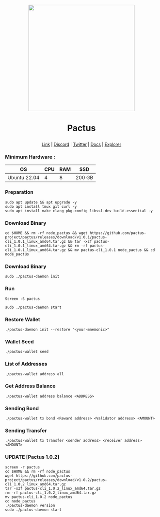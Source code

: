 <p align="center">
  <img height="350" height="350" src="https://github.com/catsmile100/Validor-Mainnet/assets/85368621/b0bac1cd-13f5-494a-ae61-9a9818f67d3a">
</p>
<h1>
<p align="center"> Pactus </p>
</h1>

<p align="center">
  <a href="https://pactus.org">Link</a> |
  <a href="https://discord.com/invite/H5vZkNnXCu">Discord</a> |
  <a href="https://twitter.com/pactuschain">Twitter</a> |
  <a href="https://pactus.org/user-guides">Docs</a> |
  <a href="https://pacscan.org">Explorer</a> 
</p>

### Minimum Hardware :
OS  | CPU     | RAM      | SSD     | 
| ------------- | ------------- | ------------- | -------- |
| Ubuntu 22.04 | 4          | 8         | 200 GB  | 

### Preparation
```
sudo apt update && apt upgrade -y
sudo apt install tmux git curl -y
sudo apt install make clang pkg-config libssl-dev build-essential -y
```
### Download Binary
```
cd $HOME && rm -rf node_pactus && wget https://github.com/pactus-project/pactus/releases/download/v1.0.1/pactus-cli_1.0.1_linux_amd64.tar.gz && tar -xzf pactus-cli_1.0.1_linux_amd64.tar.gz && rm -rf pactus-cli_1.0.1_linux_amd64.tar.gz && mv pactus-cli_1.0.1 node_pactus && cd node_pactus
```

### Download Binary
```
sudo ./pactus-daemon init
```

### Run 
```
Screen -S pactus
```
```
sudo ./pactus-daemon start
```

### Restore Wallet 
```
./pactus-daemon init --restore "<your-mnemonic>"
```

### Wallet Seed 
```
./pactus-wallet seed
```

### List of Addresses
```
./pactus-wallet address all
```

### Get Address Balance
```
./pactus-wallet address balance <ADDRESS>
```

### Sending Bond
```
./pactus-wallet tx bond <Reward address> <Validator address> <AMOUNT>
```

### Sending Transfer
```
./pactus-wallet tx transfer <sender address> <receiver address> <AMOUNT>
```

### UPDATE [Pactus 1.0.2]
```
screen -r pactus
cd $HOME && rm -rf node_pactus  
wget https://github.com/pactus-project/pactus/releases/download/v1.0.2/pactus-cli_1.0.2_linux_amd64.tar.gz  
tar -xzf pactus-cli_1.0.2_linux_amd64.tar.gz  
rm -rf pactus-cli_1.0.2_linux_amd64.tar.gz 
mv pactus-cli_1.0.2 node_pactus 
cd node_pactus
./pactus-daemon version
sudo ./pactus-daemon start
```
